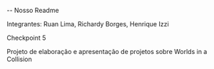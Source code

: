 -- Nosso Readme

Integrantes: Ruan Lima, Richardy Borges, Henrique Izzi

Checkpoint 5 

Projeto de elaboração e apresentação de projetos sobre Worlds in a Collision